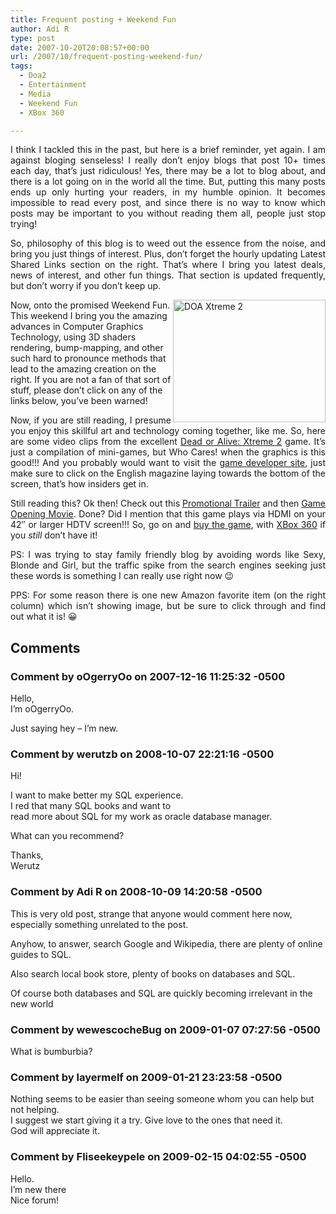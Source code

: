 ```yaml
---
title: Frequent posting + Weekend Fun
author: Adi R
type: post
date: 2007-10-20T20:08:57+00:00
url: /2007/10/frequent-posting-weekend-fun/
tags:
  - Doa2
  - Entertainment
  - Media
  - Weekend Fun
  - XBox 360

---
```

<p align="justify">
  I think I tackled this in the past, but here is a brief reminder, yet again. I am against bloging senseless! I really don&#8217;t enjoy blogs that post 10+ times each day, that&#8217;s just ridiculous! Yes, there may be a lot to blog about, and there is a lot going on in the world all the time. But, putting this many posts ends up only hurting your readers, in my humble opinion. It becomes impossible to read every post, and since there is no way to know which posts may be important to you without reading them all, people just stop trying!
</p>

<p align="justify">
  So, philosophy of this blog is to weed out the essence from the noise, and bring you just things of interest. Plus, don&#8217;t forget the hourly updating Latest Shared Links section on the right. That&#8217;s where I bring you latest deals, news of interest, and other fun things. That section is updated frequently, but don&#8217;t worry if you don&#8217;t keep up.
</p>

[<img src="/uploads/2007/10/doa-xtreme-2.jpg?resize=244%2C196" id="id" style="border: 0px none " alt="DOA Xtreme 2" align="right" border="0" height="196" width="244" data-recalc-dims="1" />][1] Now, onto the promised Weekend Fun. This weekend I bring you the amazing advances in Computer Graphics Technology, using 3D shaders rendering, bump-mapping, and other such hard to pronounce methods that lead to the amazing creation on the right. If you are not a fan of that sort of stuff, please don&#8217;t click on any of the links below, you&#8217;ve been warned!

<p align="justify">
  Now, if you are still reading, I presume you enjoy this skillful art and technology coming together, like me. So, here are some video clips from the excellent <a href="http://www.xbox.com/en-US/games/d/deadoralivextreme2/" target="_blank">Dead or Alive: Xtreme 2</a> game. It&#8217;s just a compilation of mini-games, but Who Cares! when the graphics is this good!!! And you probably would want to visit the <a href="http://www.deadoralive.jp/doax2/index2.html" target="_blank">game developer site</a>, just make sure to click on the English magazine laying towards the bottom of the screen, that&#8217;s how insiders get in.
</p>

<p align="justify">
  Still reading this? Ok then! Check out this <a href="http://stage6.divx.com/user/SigmA3002/video/1055730/DOA-Xtreme-2-Trailer" target="_blank">Promotional Trailer</a> and then <a href="http://stage6.divx.com/user/xMINTx/video/1162039/%5BXbox360%5D-Dead-Or-Alive-Xtreme2-Opening1" target="_blank">Game Opening Movie</a>. Done? Did I mention that this game plays via HDMI on your 42&#8243; or larger HDTV screen!!! So, go on and <a href="http://www.amazon.com/dp/product/B000HKKM2Y/?tag=craftonia-20" title="Dead or Alive Xtreme 2" target="_blank">buy the game</a>, with <a href="http://www.amazon.com/dp/product/B000UQAUWW/?tag=craftonia-20" title="XBox 360 Premium Bundle" target="_blank">XBox 360</a> if you <em>still</em> don&#8217;t have it!
</p>

<p align="justify">
  PS: I was trying to stay family friendly blog by avoiding words like Sexy, Blonde and Girl, but the traffic spike from the search engines seeking just these words is something I can really use right now 😉
</p>

<p align="justify">
  PPS: For some reason there is one new Amazon favorite item (on the right column) which isn&#8217;t showing image, but be sure to click through and find out what it is! 😀
</p>

 [1]: /uploads/2007/10/doa-xtreme-2.jpg

## Comments

### Comment by oOgerryOo on 2007-12-16 11:25:32 -0500
Hello,  
I&#8217;m oOgerryOo. 

Just saying hey &#8211; I&#8217;m new.

### Comment by werutzb on 2008-10-07 22:21:16 -0500
Hi!

I want to make better my SQL experience.  
I red that many SQL books and want to  
read more about SQL for my work as oracle database manager.

What can you recommend?

Thanks,  
Werutz

### Comment by Adi R on 2008-10-09 14:20:58 -0500
This is very old post, strange that anyone would comment here now, especially something unrelated to the post.

Anyhow, to answer, search Google and Wikipedia, there are plenty of online guides to SQL.

Also search local book store, plenty of books on databases and SQL.

Of course both databases and SQL are quickly becoming irrelevant in the new world

### Comment by wewescocheBug on 2009-01-07 07:27:56 -0500
What is bumburbia?

### Comment by layermelf on 2009-01-21 23:23:58 -0500
Nothing seems to be easier than seeing someone whom you can help but not helping.  
I suggest we start giving it a try. Give love to the ones that need it.  
God will appreciate it.

### Comment by Fliseekeypele on 2009-02-15 04:02:55 -0500
Hello.  
I&#8217;m new there  
Nice forum!